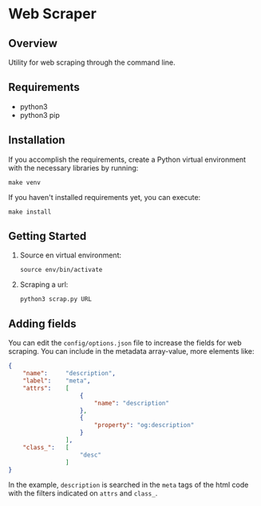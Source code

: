 # Web Scraper

## Overview
Utility for web scraping through the command line.

## Requirements
- python3
- python3 pip

## Installation

If you accomplish the requirements, create a Python virtual environment with the necessary libraries by running:
```
make venv
```

If you haven't installed requirements yet, you can execute:
```
make install
```

## Getting Started

1. Source en virtual environment:
    ```
    source env/bin/activate
    ```
2. Scraping a url:
    ```
    python3 scrap.py URL
    ```

## Adding fields
You can edit the `config/options.json` file to increase the fields for web scraping.
You can include in the metadata array-value, more elements like:

```json
{   
    "name":     "description",
    "label":    "meta",
    "attrs":    [
                    {
                        "name": "description"
                    },
                    {
                        "property": "og:description"
                    }
                ],
    "class_":   [
                    "desc"
                ]
}
```
In the example, `description` is searched in the `meta` tags of the html code with the filters indicated on `attrs` and `class_`.